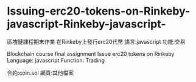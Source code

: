 # Issuing-erc20-tokens-on-Rinkeby-javascript-Rinkeby-javascript-
區塊鏈課程期末作業
在Rinkeby上發行erc20代幣
語言:javascript
功能:交易

Blockchain course final assignment
Issue erc20 tokens on Rinkeby
Language: javascript
Function: Trading

合約:coin.sol
網頁:其他檔案
